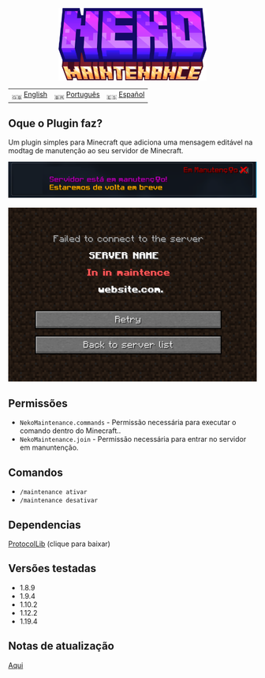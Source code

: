<div align="center">
  <img src="../../docs/imgs/NekoMaintenance.png" alt="icon" style="width: 300px; display: inline-block;">
</div>

<table>
  <tr>
    <td><sub>🇬🇧</sub> <a href="../README.md">English</a></td>
    <td><sub>🇧🇷</sub> <a href="./README_BR.md">Português</a></td>
    <td><sub>🇪🇸</sub> <a href="../es/README_ES.md">Español</a></td>
  </tr>
</table>

<h2>Oque o Plugin faz?</h2>

<p>Um plugin simples para Minecraft que adiciona uma mensagem editável na modtag de manutenção ao seu servidor de Minecraft.</p>

<div align="center">
  <img src="../../docs/imgs/img1.1.png" alt="Motd1" style="width: 1000px; display: inline-block;">
</div>
<br>
<div align="center">
  <img src="../../docs/imgs/img2.png" alt="Motd2" style="width: 700px; display: inline-block;">
</div>

<h2>Permissões</h2>

<ul>
  <li><code>NekoMaintenance.commands</code> - Permissão necessária para executar o comando dentro do Minecraft..</li>
  <li><code>NekoMaintenance.join</code> - Permissão necessária para entrar no servidor em manuntenção.</li>
</ul>

<h2>Comandos</h2>

<ul>
  <li><code>/maintenance ativar</code></li>
  <li><code>/maintenance desativar</code></li>
</ul>

<h2>Dependencias</h2>

<p><a href="https://www.spigotmc.org/resources/protocollib.1997/">ProtocolLib</a> (clique para baixar)</p>

<h2>Versões testadas</h2>

<ul>
  <li>1.8.9</li>
  <li>1.9.4</li>
  <li>1.10.2</li>
  <li>1.12.2</li>
  <li>1.19.4</li>
</ul>

<h2>Notas de atualização</h2>

<p><a href="./patch_notes_BR.md">Aqui</a></p>
